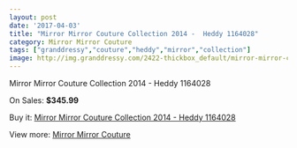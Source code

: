 ```yaml
---
layout: post
date: '2017-04-03'
title: "Mirror Mirror Couture Collection 2014 -  Heddy 1164028"
category: Mirror Mirror Couture
tags: ["granddressy","couture","heddy","mirror","collection"]
image: http://img.granddressy.com/2422-thickbox_default/mirror-mirror-couture-collection-2014-heddy-1164028.jpg
---
```

Mirror Mirror Couture Collection 2014 -  Heddy 1164028

On Sales: **$345.99**
<a href="https://www.granddressy.com/en/mirror-mirror-couture/1990-mirror-mirror-couture-collection-2014-heddy-1164028.html"><amp-img layout="responsive" width="600" height="600" src="//img.granddressy.com/2422-thickbox_default/mirror-mirror-couture-collection-2014-heddy-1164028.jpg" alt="Mirror Mirror Couture Collection 2014 -  Heddy 1164028 0" /></a>

Buy it: [Mirror Mirror Couture Collection 2014 -  Heddy 1164028](https://www.granddressy.com/en/mirror-mirror-couture/1990-mirror-mirror-couture-collection-2014-heddy-1164028.html "Mirror Mirror Couture Collection 2014 -  Heddy 1164028")

View more: [Mirror Mirror Couture](https://www.granddressy.com/en/92-mirror-mirror-couture "Mirror Mirror Couture")